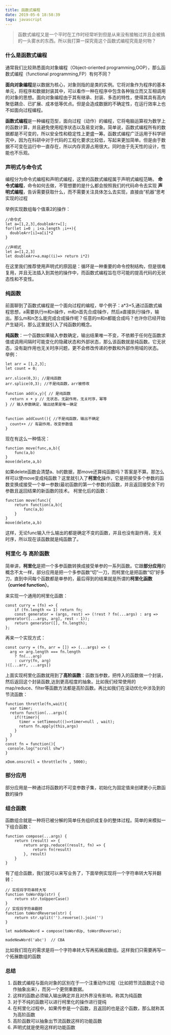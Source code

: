 ```yaml
---
title: 函数式编程
date: 2019-05-6 18:58:39
tags: javascript
---
```

>函数式编程又是一个平时在工作时经常听到但是从来没有接触过并且会被搞的一头雾水的东西。所以我打算一探究竟这个函数式编程究竟是何物？

### 什么是函数式编程
通常我们比较熟悉面向对象编程（Object-oriented programming,OOP），那么函数式编程（functional programming,FP）有何不同？

**面向对象编程**是以数据为核心，对象则指的是类的实例。它将对象作为程序的基本单元，将程序和数据封装其中，可以看作一种在程序中包含各种独立而又互相调用的对象的思想。面向对象编程由于其有继承、封装、多态的特性，使得其具有高内聚低耦合、已扩展、成本低等优点。但是会造成数据的不确定性，在运行效率上也不如面向过程编程。

**函数式编程**是一种编程范型，面向过程（动作）的编程，它将电脑运算视为数学上的函数计算，并且避免使用程序状态以及易变对象。简单说，函数式编程所有的数据都是不可变的，所以安全性和稳定性上更盛一筹。函数式编程广泛运用于科学研究中，因为在科研中对于代码的工程化要求比较低，写起来更加简单。但是由于数据不可变在运行中一直存在，所以内存资源占用很大。同时由于先天性的设计，性能也不乐观。

### 声明式与命令式
编程分为命令式编程和声明式编程，这里的函数式编程属于声明式编程范畴。
**命令式编程**，命令如何去做，不管想要的是什么都会按照我们的代码命令去实现
**声明式编程**，告诉需要获取什么，而不需要关注具体怎么去实现，直接由“机器”思考实现的过程

举例实现数组每个值乘2的操作：
```
//命令式
let a=[1,2,3],doubleArr=[];
for(let i=0 ; i<a.length ;i++){
  doubleArr[i]=a[i]*2
}

//声明式
let a=[1,2,3]
let doubleArr=a.map((i)=> return i*2)
```
在这里我们推荐使用声明式的原因是：循环是一种重要的命令控制结构，但是很难复用，并且无法插入到其他的操作中，而函数式编程旨在尽可能的提高代码的无状态性和不变性。


### 纯函数
前面聊到了函数式编程是一个面向过程的编程，举个例子：a*3+5,通过函数式编程思想，a需要执行m和n操作，m和n首先合成l操作，然后a直接执行l操作，输出。那么m和n怎么能完成合成操作呢？任意的m和n都能合成吗？也许你已经开始产生疑问，那么这里就引入了纯函数的概念。

**纯函数**：一个函数如果输入参数确定，输出结果唯一不变，不依赖于任何在函数求值或调用间隔时可能变化的隐藏状态和外部状态，那么该函数就是纯函数。它无状态，没有副作用也无关时序问题，更不会修改传递的参数和外部作用域的状态。
举例：
```
let arr = [1,2,3];
let count = 0; 

arr.slice(0,3); //是纯函数
arr.splice(0,3); //不是纯函数，arr被修改

function add(x,y){ // 是纯函数
  return x + y // 无状态，无副作用，无关时序，幂等
} // 输入参数确定，输出结果是唯一确定


function addCount(){ //不是纯函数，输出不确定
  count++ // 有副作用，改变参数值
}

```
现在有这么一种情况：
```
function move(func,a,b){
    func(a,b)
}
move(delete,a,b)
```
如果delete函数会清楚a、b的数据，那move还算纯函数吗？答案是不算。那怎么样可以使move变成纯函数？这里就引入了**柯里化**操作，它是把接受多个参数的函数变换成接受一个单一参数(最初函数的第一个参数)的函数，并且返回接受余下的参数且返回结果的新函数的技术。
柯里化后的函数：
```
function move(func){
    return function(a,b){
        func(a,b)
    }
}
move(delete,a,b)
```
这样，无论func输入什么输出的都是确定不变的函数，并且也没有副作用，无关时序，所以现在该函数就是纯函数了。

### 柯里化 与 高阶函数
简单讲，**柯里化**是把一个多参函数转换成接受单参的一系列函数。它跟**部分应用**的概念不太一样，部分应用是把一个多参函数“切”一刀，而柯里化是把函数“切”好多刀，直到中间每个函数都是单参的，最后得到的结果就是所谓的**柯里化函数（curried function）**。


来实现一个通用的柯里化函数：
```
const curry = (fn) => {
    if (fn.length <= 1) return fn;
    const generator = (args, rest) => (!rest ? fn(...args) : arg => generator([...args, arg], rest - 1));
    return generator([], fn.length);
};
```
再来一个实现方式：
```
const curry = (fn, arr = []) => (...args) => (
  arg => arg.length === fn.length
    ? fn(...arg)
    : curry(fn, arg)
)([...arr, ...args])
```

上面实现柯里化函数就用到了**高阶函数**：函数当参数，把传入的函数做一个封装，然后返回这个封装函数,达到更高程度的抽象。比如我们经常使用的 map/reduce、filter等函数方法都是高阶函数。再比如我们在滚动优化中涉及到的节流函数：
```
function throttle(fn,wait){
  var timer;
  return function(...args){
    if(!timer){
      timer = setTimeout(()=>timer=null , wait);
      return fn.apply(this,args)
    }
  }
}
const fn = function(){
 console.log("scroll shw")
}

xDom.onscroll = throttle(fn , 5000);
```
### 部分应用
部分应用是一种通过将函数的不可变参数子集，初始化为固定值来创建更小元数函数的操作

### 组合函数
函数组合就是一种将已被分解的简单任务组织成复杂的整体过程。简单的来模拟一下组合函数：
```
function compose(...args) {
    return (result) => {
        return args.reduce((result, fn) => {
            return fn(result)
        }, result)
    }
}
```

有了组合函数，我们就可以来写业务了，下面举例实现将一个字符串转大写并翻转：
```
// 实现将字符串转大写
function toWordUp(str) {
    return str.toUpperCase()
}
// 实现将字符串翻转
function toWordReverse(str) {
    return str.split('').reverse().join('')
}

let madeNewWord = compose(toWordUp, toWordReverse);

madeNewWord('abc')  // CBA
```
比如我们现在的需求是将一个字符串转大写再拓展成数组。这样我们只需要再写一个拓展数组的函数




### 总结
1. 函数式编程与面向对象的区别在于一个注重动作过程（比如把节流函数这个动作抽象出来），而另一个更侧重数据。
2. 这样的函数必须输入输出确定并且对外界没有影响，称其为纯函数
3. 对于不纯的函数可以进行柯里化的操作进行提纯
4. 在柯里化过程中，如果传参是一个函数，且返回的也是这个函数，那么就称其为高阶函数
5. 高阶函数可以抽象出节流函数这样的功能函数
6. 声明式就是使用这样的功能函数

